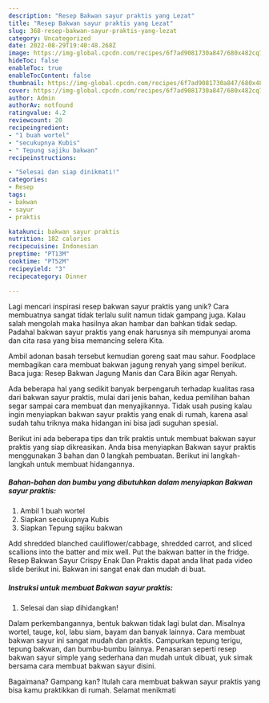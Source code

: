 ```yaml
---
description: "Resep Bakwan sayur praktis yang Lezat"
title: "Resep Bakwan sayur praktis yang Lezat"
slug: 368-resep-bakwan-sayur-praktis-yang-lezat
category: Uncategorized
date: 2022-08-29T19:40:48.268Z
image: https://img-global.cpcdn.com/recipes/6f7ad9081730a847/680x482cq70/bakwan-sayur-praktis-foto-resep-utama.jpg
hideToc: false
enableToc: true
enableTocContent: false
thumbnail: https://img-global.cpcdn.com/recipes/6f7ad9081730a847/680x482cq70/bakwan-sayur-praktis-foto-resep-utama.jpg
cover: https://img-global.cpcdn.com/recipes/6f7ad9081730a847/680x482cq70/bakwan-sayur-praktis-foto-resep-utama.jpg
author: Admin
authorAv: notfound
ratingvalue: 4.2
reviewcount: 20
recipeingredient:
- "1 buah wortel"
- "secukupnya Kubis"
- " Tepung sajiku bakwan"
recipeinstructions:

- "Selesai dan siap dinikmati!"
categories:
- Resep
tags:
- bakwan
- sayur
- praktis

katakunci: bakwan sayur praktis 
nutrition: 182 calories
recipecuisine: Indonesian
preptime: "PT13M"
cooktime: "PT52M"
recipeyield: "3"
recipecategory: Dinner

---
```





Lagi mencari inspirasi resep bakwan sayur praktis yang unik? Cara membuatnya sangat tidak terlalu sulit namun tidak gampang juga. Kalau salah mengolah maka hasilnya akan hambar dan bahkan tidak sedap. Padahal bakwan sayur praktis yang enak harusnya sih mempunyai aroma dan cita rasa yang bisa memancing selera Kita.





Ambil adonan basah tersebut kemudian goreng saat mau sahur. Foodplace membagikan cara membuat bakwan jagung renyah yang simpel berikut. Baca juga: Resep Bakwan Jagung Manis dan Cara Bikin agar Renyah.

Ada beberapa hal yang sedikit banyak berpengaruh terhadap kualitas rasa dari bakwan sayur praktis, mulai dari jenis bahan, kedua pemilihan bahan segar sampai cara membuat dan menyajikannya. Tidak usah pusing kalau ingin menyiapkan bakwan sayur praktis yang enak di rumah, karena asal sudah tahu triknya maka hidangan ini bisa jadi suguhan spesial.






Berikut ini ada beberapa tips dan trik praktis untuk membuat bakwan sayur praktis yang siap dikreasikan. Anda bisa menyiapkan Bakwan sayur praktis menggunakan 3 bahan dan 0 langkah pembuatan. Berikut ini langkah-langkah untuk membuat hidangannya.

<!--inarticleads1-->

##### Bahan-bahan dan bumbu yang dibutuhkan dalam menyiapkan Bakwan sayur praktis:

1. Ambil 1 buah wortel
1. Siapkan secukupnya Kubis
1. Siapkan  Tepung sajiku bakwan


Add shredded blanched cauliflower/cabbage, shredded carrot, and sliced scallions into the batter and mix well. Put the bakwan batter in the fridge. Resep Bakwan Sayur Crispy Enak Dan Praktis dapat anda lihat pada video slide berikut ini. Bakwan ini sangat enak dan mudah di buat. 

<!--inarticleads2-->

##### Instruksi untuk membuat Bakwan sayur praktis:


1. Selesai dan siap dihidangkan!

Dalam perkembangannya, bentuk bakwan tidak lagi bulat dan. Misalnya wortel, tauge, kol, labu siam, bayam dan banyak lainnya. Cara membuat bakwan sayur ini sangat mudah dan praktis. Campurkan tepung terigu, tepung bakwan, dan bumbu-bumbu lainnya. Penasaran seperti resep bakwan sayur simple yang sederhana dan mudah untuk dibuat, yuk simak bersama cara membuat bakwan sayur disini. 

Bagaimana? Gampang kan? Itulah cara membuat bakwan sayur praktis yang bisa kamu praktikkan di rumah. Selamat menikmati

